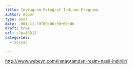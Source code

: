 ```yaml
---
title: Instagram Fotoğraf İndirme Programı
author: Alper
type: post
date: -001-11-30T00:00:00+00:00
draft: true
url: /?p=15812
categories:
  - Sosyal

---
```

http://www.webeyn.com/instagramdan-resim-nasil-indirilir/
